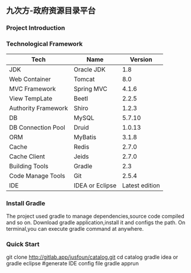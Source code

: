 ## 九次方-政府资源目录平台
### Project Introduction
### Technological Framework

Tech | Name | Version
-----|------|----
JDK    | Oracle JDK    | 1.8
Web Container    | Tomcat    | 8.0
MVC Framework   | Spring MVC    | 4.1.6
View TempLate    | Beetl    | 2.2.5
Authority Framework    | Shiro    | 1.2.3
DB    | MySQL    | 5.7.10
DB Connection Pool    | Druid    | 1.0.13
ORM    | MyBatis    | 3.1.8
Cache    | Redis    | 2.7.0
Cache Client    | Jeids    | 2.7.0
Building Tools    | Gradle    | 2.3
Code Manage Tools    | Git    | 2.5.4
IDE    | IDEA or Eclipse    | Latest edition
### Install Gradle
The project used gradle to manage dependencies,source code compiled and so on.
Download gradle application,install it and configs the path.
On terminal,you can execute gradle command at anywhere.
### Quick Start
git clone http://gitlab.app/jusfoun/catalog.git
cd catalog
gradle idea or gradle eclipse #generate IDE config file
gradle apprun 




